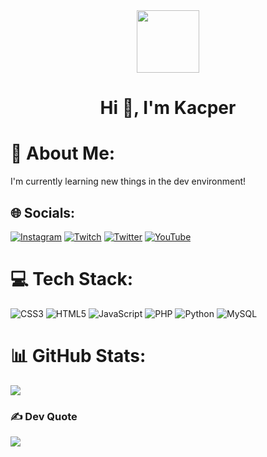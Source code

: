 <div id="header" align="center">
  <img src="https://media.giphy.com/media/v1.Y2lkPTc5MGI3NjExOWNkMWM5MTNmM2JlZTlkYTJiMGNjNGJhMTQ2MjNjZWQwN2FlNDhkNSZlcD12MV9pbnRlcm5hbF9naWZzX2dpZklkJmN0PWc/2IudUHdI075HL02Pkk/giphy.gif" width="100"/>
  
</div>

<h1 align="center">Hi 👋, I'm Kacper </h1>

# 💫 About Me:
I'm currently learning new things in the dev environment!

## 🌐 Socials:

[![Instagram](https://img.shields.io/badge/Instagram-%23E4405F.svg?logo=Instagram&logoColor=white)](https://instagram.com/_radomski) [![Twitch](https://img.shields.io/badge/Twitch-%239146FF.svg?logo=Twitch&logoColor=white)](https://twitch.tv/FOURkeey) [![Twitter](https://img.shields.io/badge/Twitter-%231DA1F2.svg?logo=Twitter&logoColor=white)](https://twitter.com/XarrrdaS) [![YouTube](https://img.shields.io/badge/YouTube-%23FF0000.svg?logo=YouTube&logoColor=white)](https://youtube.com/@PizderKlajson)

# 💻 Tech Stack:
![CSS3](https://img.shields.io/badge/css3-%231572B6.svg?style=for-the-badge&logo=css3&logoColor=white) ![HTML5](https://img.shields.io/badge/html5-%23E34F26.svg?style=for-the-badge&logo=html5&logoColor=white) ![JavaScript](https://img.shields.io/badge/javascript-%23323330.svg?style=for-the-badge&logo=javascript&logoColor=%23F7DF1E) ![PHP](https://img.shields.io/badge/php-%23777BB4.svg?style=for-the-badge&logo=php&logoColor=white) ![Python](https://img.shields.io/badge/python-3670A0?style=for-the-badge&logo=python&logoColor=ffdd54) ![MySQL](https://img.shields.io/badge/mysql-%2300f.svg?style=for-the-badge&logo=mysql&logoColor=white)
# 📊 GitHub Stats:
![](https://github-readme-stats.vercel.app/api/top-langs/?username=xarrrdas&theme=ayu-mirage&hide_border=true&include_all_commits=false&count_private=false&layout=compact)

### ✍️ Dev Quote
![](https://quotes-github-readme.vercel.app/api?type=horizontal&theme=tokyonight)
